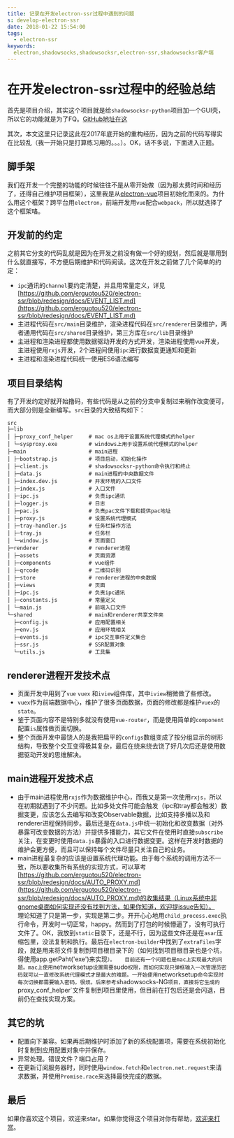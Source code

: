 ```yaml
---
title: 记录在开发electron-ssr过程中遇到的问题
s: develop-electron-ssr
date: 2018-01-22 15:54:00
tags:
  - electron-ssr
keywords:
  electron,shadowsocks,shadowsocksr,electron-ssr,shadowsocksr客户端
---
```

# 在开发electron-ssr过程中的经验总结
首先是项目介绍，其实这个项目就是给`shadowsocksr-python`项目加一个GUI壳，所以它的功能就是为了FQ。[GitHub地址在这](https://github.com/erguotou520/electron-ssr)

其次，本文这里只记录这此在2017年底开始的重构经历，因为之前的代码写得实在比较乱（我一开始只是打算练习用的。。。）。OK，话不多说，下面进入正题。

## 脚手架
我们在开发一个完整的功能的时候往往不是从零开始做（因为那太费时间和经历了，还得自己维护项目框架），这里我是从[electron-vue](https://github.com/SimulatedGREG/electron-vue)项目初始化而来的。为什么用这个框架？跨平台用`electron`，前端开发用`vue`配合`webpack`，所以就选择了这个框架咯。

## 开发前的约定
之前其它分支的代码乱就是因为在开发之前没有做一个好的规划，然后就是哪用到什么就直接写，不方便后期维护和代码阅读。这次在开发之前做了几个简单的约定：  
- `ipc`通讯的`channel`要约定清楚，并且用常量定义，详见[https://github.com/erguotou520/electron-ssr/blob/redesign/docs/EVENT_LIST.md](https://github.com/erguotou520/electron-ssr/blob/redesign/docs/EVENT_LIST.md)
- 主进程代码在`src/main`目录维护，渲染进程代码在`src/renderer`目录维护，两者通用代码在`src/shared`目录维护，第三方库在`src/lib`目录维护
- 主进程和渲染进程都使用数据驱动开发的方式开发，渲染进程使用`vue`开发，主进程使用`rxjs`开发，2个进程间使用`ipc`进行数据变更通知和更新
- 主进程和渲染进程代码统一使用ES6语法编写

## 项目目录结构
有了开发约定好就开始撸码，有些代码是从之前的分支中复制过来稍作改变便可，而大部分则是全新编写。`src`目录的大致结构如下：  

```
src
├─lib
│ ├─proxy_conf_helper     # mac os上用于设置系统代理模式的helper
│ └─sysproxy.exe          # windows上用于设置系统代理模式的helper
├─main                    # main进程
│ ├─bootstrap.js          # 项目启动，初始化操作
│ ├─client.js             # shadowsocksr-python命令执行和终止
│ ├─data.js               # main进程的中央数据文件
│ ├─index.dev.js          # 开发环境的入口文件
│ ├─index.js              # 入口文件
│ ├─ipc.js                # 负责ipc通讯
│ ├─logger.js             # 日志
│ ├─pac.js                # 负责pac文件下载和提供pac地址
│ ├─proxy.js              # 设置系统代理模式
│ ├─tray-handler.js       # 任务栏操作方法
│ ├─tray.js               # 任务栏
│ └─window.js             # 页面窗口
├─renderer                # renderer进程
│ ├─assets                # 页面资源
│ ├─components            # vue组件
│ ├─qrcode                # 二维码识别
│ ├─store                 # renderer进程的中央数据
│ ├─views                 # 页面
│ ├─ipc.js                # 负责ipc通讯
│ ├─constants.js          # 常量定义
│ └─main.js               # 前端入口文件
└─shared                  # main和renderer共享文件夹
  ├─config.js             # 应用配置相关
  ├─env.js                # 应用环境相关
  ├─events.js             # ipc交互事件定义集合
  ├─ssr.js                # SSR配置对象
  └─utils.js              # 工具集
```

## renderer进程开发技术点
* 页面开发中用到了`vue` `vuex` 和`iview`组件库，其中`iview`稍微做了些修改。
* `vuex`作为前端数据中心，维护了很多页面数据，页面的修改都是维护`vuex`的`state`。
* 鉴于页面内容不是特别多就没有使用`vue-router`，而是使用简单的`component`配置`is`属性做页面切换。
* 整个页面开发中最饶人的是我把扁平的`configs`数组变成了按分组显示的树形结构，导致整个交互变得极其复杂，最后在绕来绕去饶了好几次后还是使用数据驱动开发的思维解决。

## main进程开发技术点
* 由于main进程使用`rxjs`作为数据维护中心，而我又是第一次使用`rxjs`，所以在初期就遇到了不少问题。比如多处文件可能会触发（ipc和tray都会触发）数据变更，应该怎么去编写和改变Observable数据，比如支持多播以及和renderer进程保持同步。最后还是在`data.js`中统一初始化和改变数据（对外暴露可改变数据的方法）并提供多播能力，其它文件在使用时直接`subscribe`关注，在变更时使用`data.js`暴露的入口进行数据变更。这样在开发时数据的维护会更方便，而且可以保持每个文件尽量只关注自己的业务。
* main进程最复杂的应该是设置系统代理功能。由于每个系统的调用方法不一致，所以要收集所有系统的实现方式，可以草考[https://github.com/erguotou520/electron-ssr/blob/redesign/docs/AUTO_PROXY.md](https://github.com/erguotou520/electron-ssr/blob/redesign/docs/AUTO_PROXY.md)的收集结果（Linux系统中非gnome桌面如何实现还没有找到方法，如果你知道，欢迎提issue告知）。  
  理论知道了只是第一步，实现是第二步。开开心心地用`child_process.exec`执行命令，开发时一切正常，happy。然而到了打包的时候懵逼了，没有可执行文件了。OK，我放到`static`目录下，还是不行，因为这些文件还是在`asar`压缩包里，没法复制和执行。最后在`electron-builder`中找到了`extraFiles`字段，就是用来将文件复制到项目根目录下的（如何找到项目根目录也是个坑，得使用app.getPaht('exe')来实现`）。  
  目前还有一个问题也是mac上实现最大的问题。mac上使用`networksetup`设置需要`sudo`权限，而如何实现只弹框输入一次管理员密码就可以一直修改系统代理模式才是最大的难题。一开始使用`networksetup`命令实现时每次切换都需要输入密码，很烦。后来参考`shadowsocks-NG`项目，直接将它生成的`proxy_conf_helper`文件复制到项目里使用，但目前在打包后还是会闪退，目前仍在查找实现方案。

## 其它的坑
* 配置向下兼容。如果再后期维护时添加了新的系统配置项，需要在系统初始化时复制到应用配置对象中并保存。
* 异常处理。错误文件？端口占用？
* 在更新订阅服务器时，同时使用`window.fetch`和`electron.net.request`来请求数据，并使用`Promise.race`来选择最快完成的数据。

## 最后
如果你喜欢这个项目，欢迎来star。如果你觉得这个项目对你有帮助，[欢迎来打赏](https://github.com/erguotou520/donate)。